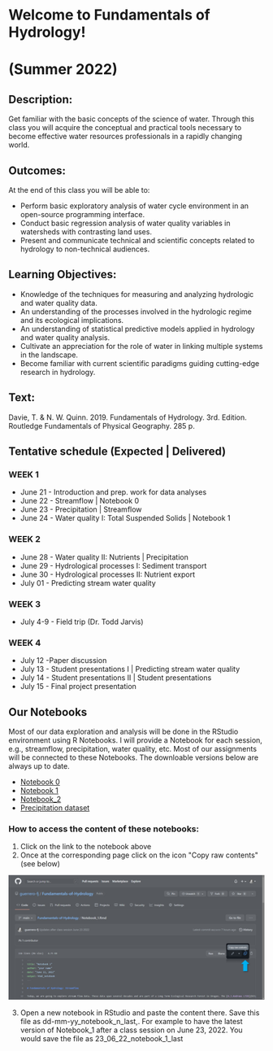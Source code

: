 # Welcome to Fundamentals of Hydrology! 
# (Summer 2022)

## Description:

Get familiar with the basic concepts of the science of water. Through this class you will acquire the conceptual and practical tools necessary to become effective water resources professionals in a rapidly changing world.

## Outcomes:

At the end of this class you will be able to:

* Perform basic exploratory analysis of water cycle environment in an open-source programming interface.
* Conduct basic regression analysis of water quality variables in watersheds with contrasting land uses.
* Present and communicate technical and scientific concepts related to hydrology to non-technical audiences.

## Learning Objectives:

* Knowledge of the techniques for measuring and analyzing hydrologic and water quality data.
* An understanding of the processes involved in the hydrologic regime and its ecological implications.
* An understanding of statistical predictive models applied in hydrology and water quality analysis.
* Cultivate an appreciation for the role of water in linking multiple systems in the landscape.
* Become familiar with current scientific paradigms guiding cutting-edge research in hydrology.

## Text:

Davie, T. & N. W. Quinn. 2019. Fundamentals of Hydrology. 3rd. Edition. Routledge Fundamentals of Physical Geography. 285 p.

## Tentative schedule (Expected | Delivered)

### WEEK 1
* June 21 - Introduction and prep. work for data analyses
* June 22 - Streamflow | Notebook 0
* June 23 - Precipitation | Streamflow
* June 24 - Water quality I: Total Suspended Solids | Notebook 1
### WEEK 2
* June 28 - Water quality II: Nutrients | Precipitation
* June 29 - Hydrological processes I: Sediment transport 
* June 30 - Hydrological processes II: Nutrient export
* July 01 - Predicting stream water quality
### WEEK 3
* July 4-9 - Field trip (Dr. Todd Jarvis)
### WEEK 4
* July 12 -Paper discussion
* July 13 - Student presentations I | Predicting stream water quality
* July 14 - Student presentations II | Student presentations
* July 15 - Final project presentation

## Our Notebooks

Most of our data exploration and analysis will be done in the RStudio environment using R Notebooks. I will provide a Notebook for each session, e.g., streamflow, precipitation, water quality, etc. Most of our assignments will be connected to these Notebooks. The downloable versions below are always up to date. 

* [Notebook 0](https://github.com/guerrero-fj/Fundamentals-of-Hydrology/blob/main/Notebook_0.Rmd)
* [Notebook 1](https://github.com/guerrero-fj/Fundamentals-of-Hydrology/blob/main/Notebook_1.Rmd)
* [Notebook_2](https://github.com/guerrero-fj/Fundamentals-of-Hydrology/blob/main/Notebook_2.Rmd)
*   [Precipitation dataset](https://github.com/guerrero-fj/Fundamentals-of-Hydrology/blob/main/220627_hja_precipt.csv)

### How to access the content of these notebooks:
1. Click on the link to the notebook above
2. Once at the corresponding page click on the icon "Copy raw contents" (see below)

![a screenshot of a code file](https://raw.githubusercontent.com/guerrero-fj/Fundamentals-of-Hydrology/main/assets/images/copy_raw_contents.jpg)

3. Open a new notebook in RStudio and paste the content there. Save this file as dd-mm-yy_notebook_n_last,. For example to have the latest version of Notebook_1 after a class session on June 23, 2022. You would save the file as 23_06_22_notebook_1_last
